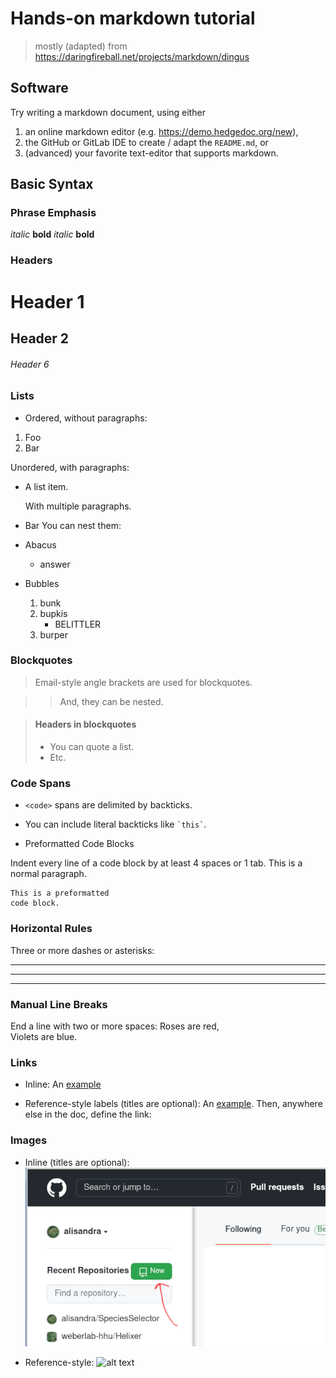 
# Hands-on markdown tutorial

> mostly (adapted) from <https://daringfireball.net/projects/markdown/dingus>

## Software

Try writing a markdown document, using either

1. an online markdown editor (e.g. <https://demo.hedgedoc.org/new>),
1. the GitHub or GitLab IDE to create / adapt the `README.md`, or
1. (advanced) your favorite text-editor that supports markdown.

## Basic Syntax

### Phrase Emphasis

*italic*   **bold**
*italic*   **bold**

### Headers

# Header 1

## Header 2

###### Header 6

### Lists

- Ordered, without paragraphs:

1. Foo
2. Bar

Unordered, with paragraphs:

- A list item.

    With multiple paragraphs.

- Bar
You can nest them:
- Abacus
  - answer
- Bubbles
    1. bunk
    2. bupkis
        - BELITTLER
    3. burper

### Blockquotes

> Email-style angle brackets
> are used for blockquotes.

> > And, they can be nested.

> #### Headers in blockquotes
>
> - You can quote a list.
> - Etc.

### Code Spans

- `<code>` spans are delimited
by backticks.

- You can include literal backticks
like `` `this` ``.

- Preformatted Code Blocks

Indent every line of a code block by at least 4 spaces or 1 tab.
This is a normal paragraph.

    This is a preformatted
    code block.

### Horizontal Rules

Three or more dashes or asterisks:

---

* * *

- - - -

### Manual Line Breaks

End a line with two or more spaces:
Roses are red,  
Violets are blue.

### Links

- Inline:
  An [example](http://url.com/ "Title")

- Reference-style labels (titles are optional):
  An [example][id]. Then, anywhere else in the doc, define the link:

  [id]: http://example.com/  "Title"

### Images

- Inline (titles are optional):
![alt text](../images/github_new.png "This picture is from the git tutorial 4 weeks ago")

- Reference-style:
![alt text][id]

[id]: https://github.com/weberlab-hhu/version-control-intro/blob/main/images/clone_github.png "This one is also from 4 weeks ago"
